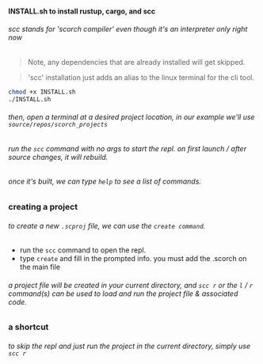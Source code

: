 #### INSTALL.sh to install rustup, cargo, and scc

###### scc stands for 'scorch compiler' even though it's an interpreter only right now

> Note, any dependencies that are already installed will get skipped.

> 'scc' installation just adds an alias to the linux terminal for the cli tool.

``` bash
chmod +x INSTALL.sh
./INSTALL.sh
```

###### then, open a terminal at a desired project location, in our example we'll use `source/repos/scorch_projects`

###### run the `scc` command with no args to start the repl. on first launch / after source changes, it will rebuild. 

###### once it's built, we can type `help` to see a list of commands. 

### creating a project

###### to create a new `.scproj` file, we can use the `create command`.

- run the `scc` command to open the repl.
- type `create` and fill in the prompted info. you must add the .scorch on the main file

###### a project file will be created in your current directory, and `scc r` or the `l` / `r` command(s) can be used to load and run the project file & associated code.


### a shortcut

###### to skip the repl and just run the project in the current directory, simply use `scc r`
